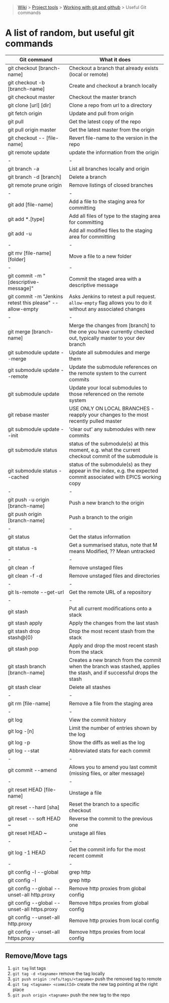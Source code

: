 > [Wiki](Home) > [Project tools](Project-tools) > [Working with git and github](Working-with-git-and-github) > Useful Git commands

A list of random, but useful git commands
=====================================================

Git command                                   | What it does 
--------------------------------------------- | ----------------------------------------------------------
git checkout [branch-name]                    | Checkout a branch that already exists (local or remote)
git checkout -b [branch-name]                 | Create and checkout a branch locally
git checkout master                           | Checkout the master branch
git clone [url] [dir]                         | Clone a repo from url to a directory
git fetch origin                              | Update and pull from origin
git pull                                      | Get the latest copy of the repo
git pull origin master                        | Get the latest master from the origin
git checkout -- [file-name]                   | Revert file-name to the version in the repo
git remote update                             | update the information from the origin
 \-                                       | -
git branch -a                                 | List all branches locally and origin
git branch -d [branch]                        | Delete a branch
git remote prune origin                       | Remove listings of closed branches
 \-                                       | -
git add [file-name]                           | Add a file to the staging area for committing
git add \*.[type]                             | Add all files of type to the staging area for committing
git add -u                                    | Add all modified files to the staging area for committing
 \-                                           | -
git mv [file-name] [folder]                   | Move a file to a new folder
 \-                                           | -
git commit -m "[descriptive-message]"         | Commit the staged area with a descriptive message
git commit -m "Jenkins retest this please" --allow-empty | Asks Jenkins to retest a pull request. `allow-empty` flag allows you to do it without any associated changes
 \-                                           | -
git merge [branch-name]                       | Merge the changes from [branch] to the one you have currently checked out, typically master to your dev branch
git submodule update --merge                  | Update all submodules and merge them
git submodule update --remote                 | Update the submodule references on the remote system to the current commits
git submodule update                          | Update your local submodules to those referenced on the remote system
git rebase master                             | USE ONLY ON LOCAL BRANCHES - reapply your changes to the most recently pulled master
git submodule update --init                   | 'clear out' any submodules with new commits
git submodule status <path>                   | status of the submodule(s) at this moment, e.g. what the current checkout commit of the submodule is
git submodule status --cached <path>          | status of the submodule(s) as they appear in the index, e.g. the expected commit associated with EPICS working copy
 \-                                           | -
git push -u origin [branch-name]              | Push a new branch to the origin
git push origin [branch-name]                 | Push a branch to the origin
 \-                                           | -
git status                                    | Get the status information
git status -s                                 | Get a summarised status, note that M means Modified, ?? Mean untracked
 \-                                           | -
git clean -f                                  | Remove unstaged files
git clean -f -d                               | Remove unstaged files and directories
 \-                                           | -
git ls-remote --get-url                       | Get the remote URL of a repository
 \-                                           | -
git stash                                     | Put all current modifications onto a stack
git stash apply                               | Apply the changes from the last stash
git stash drop stash@{0}                      | Drop the most recent stash from the stack
git stash pop                                 | Apply and drop the most recent stash from the stack
git stash branch [branch-name]                | Creates a new branch from the commit when the branch was stashed, applies the stash, and if successful drops the stash
git stash clear                               | Delete all stashes
 \-                                           | -
git rm [file-name]                            | Remove a file from the staging area
 \-                                           | -
git log                                       | View the commit history
git log -[n]                                  | Limit the number of entries shown by the log
git log -p                                    | Show the diffs as well as the log
git log --stat                                | Abbreviated stats for each commit
 \-                                           | -
git commit --amend                            | Allows you to amend you last commit (missing files, or alter message)
 \-                                           | -
git reset HEAD [file-name]                    | Unstage a file
git reset --hard [sha]                        | Reset the branch to a specific checkout
git reset -- soft HEAD ~                      | Reverse the commit to the previous one
git reset HEAD ~                              | unstage all files
 \-                                           | -
git log -1 HEAD                               | Get the commit info for the most recent commit
 \-                                           | -
git config -l --global  |  grep http          | Check for global proxies
git config -l  |  grep http                   | Check for local proxies
git config --global --unset-all http.proxy    | Remove http proxies from global config
git config --global --unset-all https.proxy   | Remove https proxies from global config
git config --unset-all http.proxy             | Remove http proxies from local config
git config --unset-all https.proxy            | Remove https proxies from local config

## Remove/Move tags

1. `git tag` list tags
1. `git tag -d <tagname>` remove the tag locally
1. `git push origin :refs/tags/<tagname>` push the removed tag to remote
1. `git tag <tagname> <commitId>` create the new tag pointing at the right place
1. `git push origin <tagname>` push the new tag to the repo
